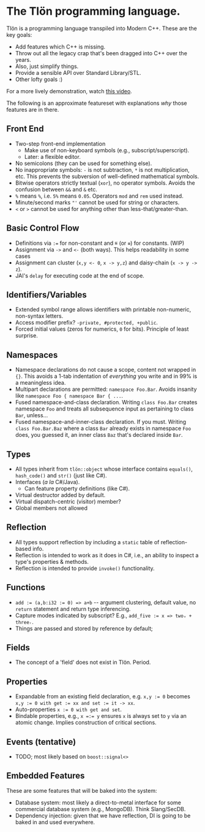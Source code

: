 # The Tlön programming language.

Tlön is a programming language transpiled into Modern C++. These are the key goals:
* Add features which C++ is missing.
* Throw out all the legacy crap that's been dragged into C++ over the years.
* Also, just simplify things.
* Provide a sensible API over Standard Library/STL.
* Other lofty goals :)

For a more lively demonstration, watch [this video](https://www.youtube.com/watch?v=LmRTPweKGmQ).

The following is an approximate featureset with explanations *why* those features are in there.

## Front End
* Two-step front-end implementation
  * Make use of non-keyboard symbols (e.g., subscript/superscript).
  * Later: a flexible editor.
* No semicolons (they can be used for something else).
* No inappropriate symbols: `-` is not subtraction, `*` is not multiplication, etc. This prevents the subversion of well-defined mathematical symbols.
* Bitwise operators strictly textual (`xor`), no operator symbols. Avoids the confusion between `&&` and `&` etc.
* `%` means `%`, i.e. `5%` means `0.05`. Operators `mod` and `rem` used instead.
* Minute/second marks `"'` cannot be used for string or characters.
* `<` or `>` cannot be used for anything other than less-that/greater-than.

## Basic Control Flow
* Definitions via `:=` for non-constant and `≝` (or `≡`) for constants. (WIP)
* Assignment via `->` and `<-` (both ways). This helps readability in some cases
* Assignment can cluster (`x,y <- 0`, `x -> y,z`) and daisy-chain (`x -> y -> z`).
* JAI's `delay` for executing code at the end of scope.

## Identifiers/Variables
* Extended symbol range allows identifiers with printable non-numeric, non-syntax letters.
* Access modifier prefix? `-private, #protected, +public`.
* Forced initial values (zeros for numerics, `0` for bits). Principle of least surprise.

## Namespaces

* Namespace declarations do not cause a scope, content not wrapped in `{}`. This avoids a 1-tab indentation of *everything* you write and in 99% is a meaningless idea.
* Multipart declarations are permitted: `namespace Foo.Bar`. Avoids insanity like `namespace Foo { namespace Bar { ...`.
* Fused namespace-and-class declaration. Writing `class Foo.Bar` creates namespace `Foo` and treats all subsequence input as pertaining to class `Bar`, unless...
* Fused namespace-and-inner-class declaration. If you must. Writing `class Foo.Bar.Baz` where a class `Bar` already exists in namespace `Foo` does, you guessed it, an inner class `Baz` that's declared inside `Bar`.

## Types

* All types inherit from `tlön::object` whose interface contains `equals()`, `hash_code()` and `str()` (just like C#).
* Interfaces (*a la* C#/Java).
  * Can feature property definitions (like C#).
* Virtual destructor added by default.
* Virtual dispatch-centric (visitor) member?
* Global members not allowed

## Reflection

* All types support reflection by including a `static` table of reflection-based info.
* Reflection is intended to work as it does in C#, i.e., an ability to inspect a type's properties & methods.
* Reflection is intended to provide `invoke()` functionality.

## Functions
* `add := (a,b:i32 := 0) => a+b` -- argument clustering, default value, no `return` statement and return type inferencing.
* Capture modes indicated by subscript? E.g., `add_five := x => twoᵥ + threeᵣ`.
* Things are passed and stored by reference by default;

## Fields
* The concept of a 'field' does not exist in Tlön. Period.

## Properties

* Expandable from an existing field declaration, e.g. `x,y := 0` becomes `x,y := 0 with get := xx and set := it -> xx`.
* Auto-properties `x := 0 with get and set`.
* Bindable properties, e.g., `x =:= y` ensures `x` is always set to `y` via an atomic change. Implies construction of critical sections.

## Events (tentative)

* TODO; most likely based on `boost::signal<>`

## Embedded Features

These are some features that will be baked into the system:

* Database system: most likely a direct-to-metal interface for some commercial database system (e.g., MongoDB). Think Slang/SecDB.
* Dependency injection: given that we have reflection, DI is going to be baked in and used everywhere.
